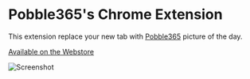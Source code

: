 # Pobble365's Chrome Extension

This extension replace your new tab with [Pobble365](http://www.pobble365.com/) picture of the day.

[Available on the Webstore](https://chrome.google.com/webstore/detail/pobble-365/dalojjejgfjfnfgknmcdcjholpihadpo)

![Screenshot](http://i.imgur.com/WDcAh5S.jpg)
